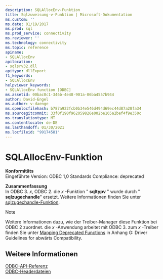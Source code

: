 ```yaml
---
description: SQLAllocEnv-Funktion
title: Sqlzuweisung-v-Funktion | Microsoft-Dokumentation
ms.custom: ''
ms.date: 01/19/2017
ms.prod: sql
ms.prod_service: connectivity
ms.reviewer: ''
ms.technology: connectivity
ms.topic: reference
apiname:
- SQLAllocEnv
apilocation:
- sqlsrv32.dll
apitype: dllExport
f1_keywords:
- SQLAllocEnv
helpviewer_keywords:
- SQLAllocEnv function [ODBC]
ms.assetid: 00bac0c1-346b-4e48-901a-06ba4557b944
author: David-Engel
ms.author: v-daenge
ms.openlocfilehash: b787a922fcb0b34e546d494d69ec44d87a28fa34
ms.sourcegitcommit: 33f0f190f962059826e002be165a2bef4f9e350c
ms.translationtype: MT
ms.contentlocale: de-DE
ms.lasthandoff: 01/30/2021
ms.locfileid: "99174581"
---
```

# <a name="sqlallocenv-function"></a>SQLAllocEnv-Funktion
**Konformitäts**  
 Eingeführte Version: ODBC 1,0 Standards Compliance: deprecated  
  
 **Zusammenfassung**  
 In ODBC 3. *x*, ODBC 2. die *x* -Funktion " **sqltypv** " wurde durch " **sqlzugechandle**" ersetzt. Weitere Informationen finden Sie unter [sqlzugechandle-Funktion](../../../odbc/reference/syntax/sqlallochandle-function.md).  
  
> [!NOTE]  
>  Weitere Informationen dazu, wie der Treiber-Manager diese Funktion bei ODBC 2 zuordnet. die *x* -Anwendung arbeitet mit ODBC 3. zum *x* -Treiber finden Sie unter [Mapping Deprecated Functions](../../../odbc/reference/appendixes/mapping-deprecated-functions.md) in Anhang G: Driver Guidelines for abwärts Compatibility.  
  
## <a name="see-also"></a>Weitere Informationen  
 [ODBC-API-Referenz](../../../odbc/reference/syntax/odbc-api-reference.md)   
 [ODBC-Headerdateien](../../../odbc/reference/install/odbc-header-files.md)
